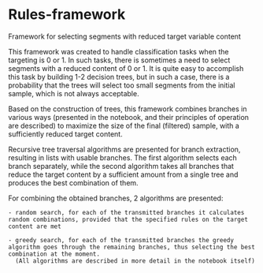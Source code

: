 # Rules-framework
Framework for selecting segments with reduced target variable content

This framework was created to handle classification tasks when the targeting is 0 or 1. In such tasks, there is sometimes a need to select segments with a reduced content of 0 or 1. It is quite easy to accomplish this task by building 1-2 decision trees, but in such a case, there is a probability that the trees will select too small segments from the initial sample, which is not always acceptable.

Based on the construction of trees, this framework combines branches in various ways (presented in the notebook, and their principles of operation are described) to maximize the size of the final (filtered) sample, with a sufficiently reduced target content.

  Recursive tree traversal algorithms are presented for branch extraction, resulting in lists with usable branches.
  The first algorithm selects each branch separately, while the second algorithm takes all branches that reduce the target content by a sufficient amount from a single tree and produces the best combination of them.
    
  For combining the obtained branches, 2 algorithms are presented:
  
    - random search, for each of the transmitted branches it calculates random combinations, provided that the specified rules on the target content are met
    
    - greedy search, for each of the transmitted branches the greedy algorithm goes through the remaining branches, thus selecting the best combination at the moment.
      (All algorithms are described in more detail in the notebook itself)
